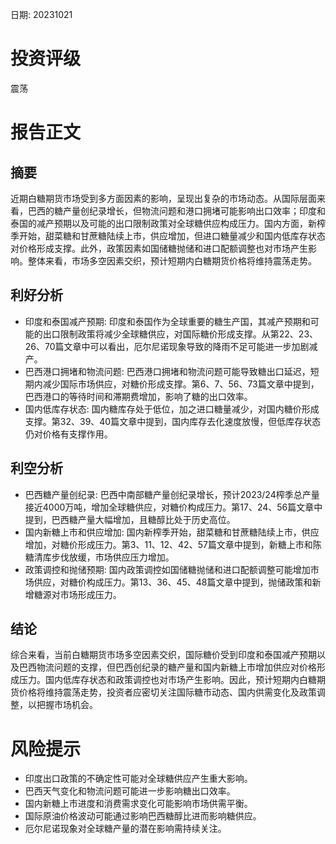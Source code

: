 
日期: 20231021

# 投资评级

震荡

# 报告正文

## 摘要

近期白糖期货市场受到多方面因素的影响，呈现出复杂的市场动态。从国际层面来看，巴西的糖产量创纪录增长，但物流问题和港口拥堵可能影响出口效率；印度和泰国的减产预期以及可能的出口限制政策对全球糖供应构成压力。国内方面，新榨季开始，甜菜糖和甘蔗糖陆续上市，供应增加，但进口糖量减少和国内低库存状态对价格形成支撑。此外，政策因素如国储糖抛储和进口配额调整也对市场产生影响。整体来看，市场多空因素交织，预计短期内白糖期货价格将维持震荡走势。

## 利好分析

* 印度和泰国减产预期: 印度和泰国作为全球重要的糖生产国，其减产预期和可能的出口限制政策将减少全球糖供应，对国际糖价形成支撑。从第22、23、26、70篇文章中可以看出，厄尔尼诺现象导致的降雨不足可能进一步加剧减产。
* 巴西港口拥堵和物流问题: 巴西港口拥堵和物流问题可能导致糖出口延迟，短期内减少国际市场供应，对糖价形成支撑。第6、7、56、73篇文章中提到，巴西港口的等待时间和滞期费增加，影响了糖的出口效率。
* 国内低库存状态: 国内糖库存处于低位，加之进口糖量减少，对国内糖价形成支撑。第32、39、40篇文章中提到，国内库存去化速度放慢，但低库存状态仍对价格有支撑作用。

## 利空分析

* 巴西糖产量创纪录: 巴西中南部糖产量创纪录增长，预计2023/24榨季总产量接近4000万吨，增加全球糖供应，对糖价构成压力。第17、24、56篇文章中提到，巴西糖产量大幅增加，且糖醇比处于历史高位。
* 国内新糖上市和供应增加: 国内新榨季开始，甜菜糖和甘蔗糖陆续上市，供应增加，对糖价形成压力。第3、11、12、42、57篇文章中提到，新糖上市和陈糖清库步伐放缓，市场供应压力增加。
* 政策调控和抛储预期: 国内政策调控如国储糖抛储和进口配额调整可能增加市场供应，对糖价构成压力。第13、36、45、48篇文章中提到，抛储政策和新增糖源对市场形成压力。

## 结论

综合来看，当前白糖期货市场多空因素交织，国际糖价受到印度和泰国减产预期以及巴西物流问题的支撑，但巴西创纪录的糖产量和国内新糖上市增加供应对价格形成压力。国内低库存状态和政策调控也对市场产生影响。因此，预计短期内白糖期货价格将维持震荡走势，投资者应密切关注国际糖市动态、国内供需变化及政策调整，以把握市场机会。

# 风险提示

* 印度出口政策的不确定性可能对全球糖供应产生重大影响。
* 巴西天气变化和物流问题可能进一步影响糖出口效率。
* 国内新糖上市进度和消费需求变化可能影响市场供需平衡。
* 国际原油价格波动可能通过影响巴西糖醇比进而影响糖供应。
* 厄尔尼诺现象对全球糖产量的潜在影响需持续关注。
